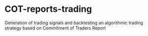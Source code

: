 # COT-reports-trading
Generation of trading signals and backtesting an algorithmic trading strategy based on Commitment of Traders Report  
